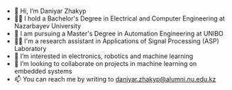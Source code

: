 - 👋 Hi, I’m Daniyar Zhakyp
- 👨‍🎓 I hold a Bachelor's Degree in Electrical and Computer Engineering at Nazarbayev University
- 🌱 I am pursuing a Master's Degree in Automation Engineering at UNIBO
- 👨‍💻 I'm a research assistant in Applications of Signal Processing (ASP) Laboratory
- 👀 I’m interested in electronics, robotics and machine learning
- 💞️ I’m looking to collaborate on projects in machine learning on embedded systems
- 📫 You can reach me by writing to daniyar.zhakyp@alumni.nu.edu.kz

<!---
Daniyar1239/Daniyar1239 is a ✨ special ✨ repository because its `README.md` (this file) appears on your GitHub profile.
You can click the Preview link to take a look at your changes.
--->
